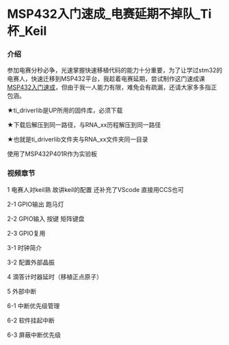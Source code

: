 # MSP432入门速成_电赛延期不掉队_Ti杯_Keil

### 介绍
参加电赛分秒必争，光速掌握快速移植代码的能力十分重要，为了让学过stm32的电赛人，快速迁移到MSP432平台，我趁着电赛延期，尝试制作这门速成课[MSP432入门速成](https://www.bilibili.com/video/BV1Rb4y1z7KJ)，但由于我一人能力有限，难免会有疏漏，还请大家多多指正包涵。

★ti_driverlib是UP所用的固件库，必须下载

★下载后解压到同一路径，与RNA_xx历程解压到同一路径

★也就是ti_driverlib文件夹与RNA_xx文件夹同一目录

使用了MSP432P401R作为实验板

### 视频章节

1 电赛人对keil熟 故讲keil的配置 还补充了VScode 直接用CCS也可

2-1 GPIO输出 跑马灯

2-2 GPIO输入 按键 矩阵键盘

2-3 GPIO复用 

3-1 时钟简介

3-2 配置外部晶振

4 滴答计时器延时（移植正点原子）

5 外部中断

6-1 中断优先级管理

6-2 软件挂起中断

6-3 屏蔽中断优先级

